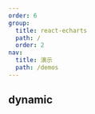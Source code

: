 ```yaml
---
order: 6
group:
  title: react-echarts
  path: /
  order: 2
nav:
  title: 演示
  path: /demos
---
```


## dynamic

<code src="./examples/dynamic.tsx" />

